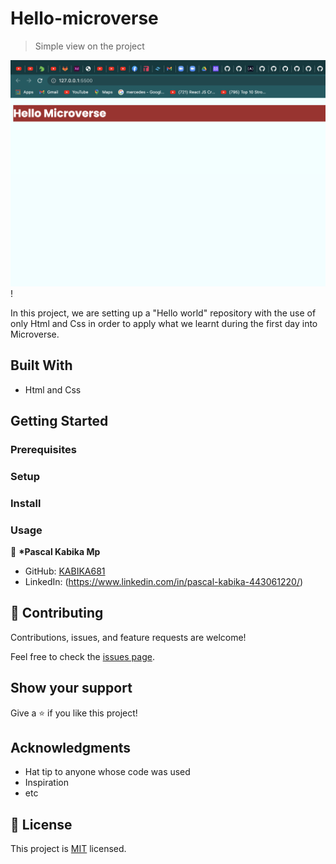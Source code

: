 # Hello-microverse

> Simple view on the project

![screenshot](./asset/app_screenshot_microverse.png)!

In this project, we are setting up a "Hello world" repository with the use of only Html and Css in order to apply what we learnt during the first day into Microverse.

## Built With

- Html and Css

## Getting Started

### Prerequisites

### Setup

### Install

### Usage

👤 **\*Pascal Kabika Mp**

- GitHub: [KABIKA681](https://github.com/KABIKA681?tab=overview&from=2021-12-01&to=2021-12-31)
- LinkedIn: (https://www.linkedin.com/in/pascal-kabika-443061220/)

## 🤝 Contributing

Contributions, issues, and feature requests are welcome!

Feel free to check the [issues page](../../issues/).

## Show your support

Give a ⭐️ if you like this project!

## Acknowledgments

- Hat tip to anyone whose code was used
- Inspiration
- etc

## 📝 License

This project is [MIT](./MIT.md) licensed.

